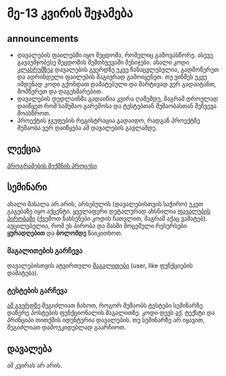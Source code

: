# მე-13 კვირის შეჯამება

## announcements
- დავალების ფაილებში იყო შეცდომა, რომელიც გამოვასწორე. ასევე გავაუმჯობესე შეცდომის შემთხვევაში მესიჯები. ახალი კოდი [კლასრუმზეა](https://classroom.google.com/c/NTM3MTA4ODI1ODJa/a/MTExODIwODI5Mzg3/details) დავალების გვერდზე უკვე ჩანაცვლებულია, გადმოწერეთ და ადრინდელი ფაილების მაგივრად გამოიყენეთ. თუ ვინმეს უკვე იმდენად კოდი გქონდათ დამატებული და მარტივად ვერ გადაიტანთ, მომწერეთ და დაგეხმარებით.
- დავალების დედლაინმა გადაიწია კვირა ღამემდე, მაგრამ დროულად დაიწყეთ რომ სამუშაო გარემოსა და ტესტებთან მუშაობასთან შეჩვევა მოასწროთ.
- პროექტის ჯგუფების რეგისტრაცია გადაიდო, რადგან პროექტზე მუშაობა ვერ დაიწყება ამ დავალების გავლამდე. 

## ლექცია
[პროგრამების შექმნის პროცესი](../lectures/dev)

## სემინარი
ახალი მასალა არ არის, არსებულის (დავალებისთვის საჭირო) უკეთ გაგებაზე იყო აქცენტი. ყველაფერი დეტალურად ახსნილია [დავალების პირობაში](../homework/app_part1) (ქვემოთ ნახსენები კოდის ჩათვლით, მაგრამ აქაც ვამატებ). აუცილებელია, რომ ეს პირობა და მასში მოცემული რესურსები **ყურადღებით** და **ბოლომდე** წაიკითხოთ.

### მაგალითების გარჩევა
დავალებისთვის ატვირთული [მაგალითები](../seminars/social_media_app_part1_2) (user, like ფუნქციების დამატება). 

### ტესტების გარჩევა
[ამ გვერდზე](../seminars/social_media_app_part1_tests) შეგიძლიათ ნახოთ, როგორ მუშაობს ტესტები სემინარზე დაწერე პოსტების ფუნქციონალის მაგალითზე. კოდი დევს [აქ](https://github.com/iarigby/freeuni-digital-technologies/tree/master/seminars/social_media_app_part1_tests). ტექსტი და პრინციპი თითქმის იდენტურია დავალების. თუ სემინარზე არ იყავით, შეგიძლიათ დამოუკიდებლად გაარჩიოთ.


## დავალება
ამ კვირას არ არის. 


